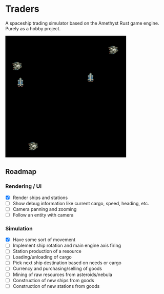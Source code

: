 # Traders
A spaceship trading simulator based on the Amethyst Rust game engine. Purely as a hobby project.

![Current state of the game](assets/state.png)

## Roadmap

### Rendering / UI
- [x] Render ships and stations
- [ ] Show debug information like current cargo, speed, heading, etc.
- [ ] Camera panning and zooming
- [ ] Follow an entity with camera

### Simulation
- [x] Have some sort of movement
- [ ] Implement ship rotation and main engine axis firing
- [ ] Station production of a resource
- [ ] Loading/unloading of cargo
- [ ] Pick next ship destination based on needs or cargo
- [ ] Currency and purchasing/selling of goods
- [ ] Mining of raw resources from asteroids/nebula
- [ ] Construction of new ships from goods
- [ ] Construction of new stations from goods